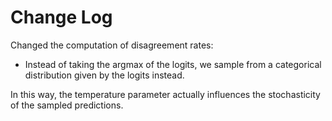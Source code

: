 # Change Log

Changed the computation of disagreement rates: 

- Instead of taking the argmax of the logits, we sample from a categorical distribution given by the logits instead.

In this way, the temperature parameter actually influences the stochasticity of the sampled predictions.

